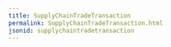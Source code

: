 ```yaml
---
title: SupplyChainTradeTransaction
permalink: SupplyChainTradeTransaction.html
jsonid: supplychaintradetransaction
---
```

